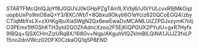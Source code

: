 $START$FMcQhlQJpYf8J0QUVJ0kGHpPZgT4m1LXVbj6/iJ0iYULcvxR9jMkOqzuopbUxPo9mO8aQ+Y3/8XC/WbT+8Qbxu9Okyb6O1eYciz620QCoEGQ4/zbyCTIqMbYxLX+zXHKg9juXiaSWgN2Qx6ewEwaDvMCAMLUiZZPDJxzymK7otjO3PEmx1ItfGShKTH3ytd2GOZhAdncXzoo2F5EjKIQPGUX2PYulU+gxR7Hyfx9IBQq+SjSXCHmZizURq8X/168Gv+Nqp/AKguhVIQZklmBILQiNA1JUJZ3fxLP15no2doVWcz02OFX0CzkaOQ1q5P8$END$